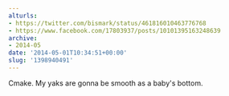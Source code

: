 ```yaml
---
alturls:
- https://twitter.com/bismark/status/461816010463776768
- https://www.facebook.com/17803937/posts/10101395163248639
archive:
- 2014-05
date: '2014-05-01T10:34:51+00:00'
slug: '1398940491'
---
```


Cmake. My yaks are gonna be smooth as a baby's bottom.

